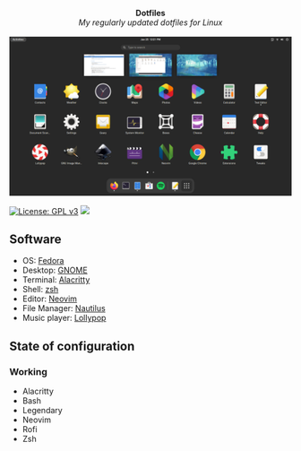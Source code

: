<p align="center">
    <b>Dotfiles</b>
    <br/>
    <i>My regularly updated dotfiles for Linux</i>
    <br/>
    <br/>
    <a><img src="desktop.png"></a>
</p>

[![License: GPL v3](https://img.shields.io/github/license/Tomoghno/dotfiles?color=169D82&label=License&logoColor=f6f6f6)](http://www.gnu.org/licenses/gpl-3.0)
![](https://visitor-badge.glitch.me/badge?page_id=Tomoghno.dotfiles)

## Software

- OS: [Fedora](https://getfedora.org/)
- Desktop: [GNOME](https://www.gnome.org/)
- Terminal: [Alacritty](https://github.com/alacritty/alacritty)
- Shell: [zsh](https://www.zsh.org/)
- Editor: [Neovim](https://neovim.io/)
- File Manager: [Nautilus](https://gitlab.gnome.org/GNOME/nautilus)
- Music player: [Lollypop](https://wiki.gnome.org/Apps/Lollypop)

## State of configuration

### Working

- Alacritty
- Bash
- Legendary
- Neovim
- Rofi
- Zsh
